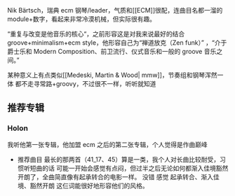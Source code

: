 Nik Bärtsch，瑞典 ecm 钢琴/leader，气质和[[ECM]]很配，连曲目名都一溜的 module+数字，看起来非常冷漠机械，但实际很有趣。

“重复与改变是他音乐的核心“，之前形容这是对我来说最好的结合 groove+minimalism+ecm style，他形容自己为“禅道放克（Zen funk）” ，“介于爵士乐和 Modern Composition、前卫流行、仪式音乐和一般的 groove 音乐之间。”

某种意义上有点类似[[Medeski, Martin & Wood| mmw]]，节奏组和钢琴浑然一体 都不走寻常路+groovy，不过很不一样，听听就知道

## 推荐专辑 

### Holon
我听他第一张专辑，他加盟 ecm 之后的第二张专辑，个人觉得是作曲巅峰

- 推荐曲目
最长的那两首（41_17、45）算是一类，我个人对长曲比较耐受，习惯听短曲的话 可能一开始会感觉有点闷，但过半之后无论如何都渐入佳境豁然开朗了，全曲简直像有起承转合的电影一样。 
没错 感觉 起承转合、渐入佳境、豁然开朗 这仨词能很好地形容他们的风格。